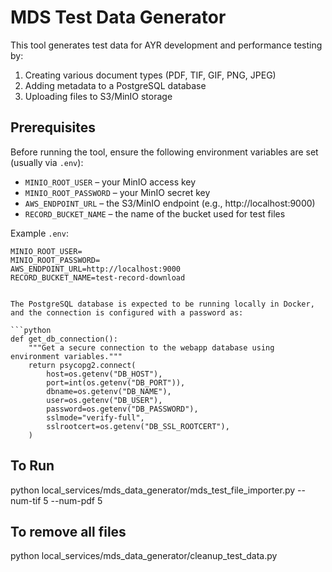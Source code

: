 # MDS Test Data Generator

This tool generates test data for AYR development and performance testing by:

1. Creating various document types (PDF, TIF, GIF, PNG, JPEG)
2. Adding metadata to a PostgreSQL database
3. Uploading files to S3/MinIO storage

## Prerequisites

Before running the tool, ensure the following environment variables are set (usually via `.env`):

- `MINIO_ROOT_USER` – your MinIO access key
- `MINIO_ROOT_PASSWORD` – your MinIO secret key
- `AWS_ENDPOINT_URL` – the S3/MinIO endpoint (e.g., http://localhost:9000)
- `RECORD_BUCKET_NAME` – the name of the bucket used for test files

Example `.env`:

```env
MINIO_ROOT_USER=
MINIO_ROOT_PASSWORD=
AWS_ENDPOINT_URL=http://localhost:9000
RECORD_BUCKET_NAME=test-record-download


The PostgreSQL database is expected to be running locally in Docker, and the connection is configured with a password as:

```python
def get_db_connection():
    """Get a secure connection to the webapp database using environment variables."""
    return psycopg2.connect(
        host=os.getenv("DB_HOST"),
        port=int(os.getenv("DB_PORT")),
        dbname=os.getenv("DB_NAME"),
        user=os.getenv("DB_USER"),
        password=os.getenv("DB_PASSWORD"),
        sslmode="verify-full",
        sslrootcert=os.getenv("DB_SSL_ROOTCERT"),
    )

```

## To Run

python local_services/mds_data_generator/mds_test_file_importer.py --num-tif 5 --num-pdf 5

## To remove all files

python local_services/mds_data_generator/cleanup_test_data.py
